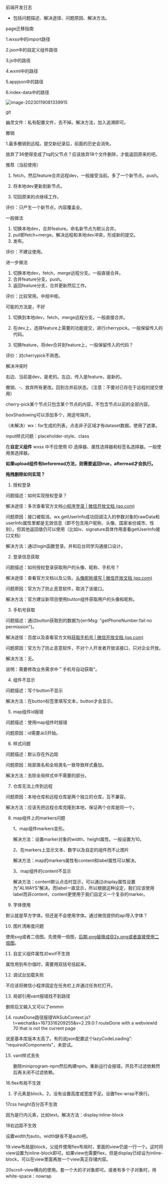 前端开发日志

- 包括问题描述、解决途径、问题原因、解决方法。

page迁移指南

1.wxss中的import路径

2.json中的自定义组件路径

3.js中的路径

4.wxml中的路径

5.appjson中的路径

6.index-data中的路径



![image-20230119081339915](D:\tplmydata\tplmydoc\文档图片\image-20230119081339915.png)

git



幽灵文件：私有配置文件，去不掉。解决方法，加入追溯即可。



撤销

1.最多撤销到远程。提交新纪录后，前面的历史会消失。

放弃了36使得变成了tq的父节点？应该放弃18个文件删除，才能返回原来的吧。



推荐（当前使用）

1. fetch，然后feature合并远程dev，一般接受当前。多了一个新节点。push。

2. 将本地dev更新到新节点。
3. 切回原来的点继续工作。

评价：只产生一个新节点，内容覆盖全。



一般做法

1. 切换本地dev，合并feature。命名新节点为默认合并。
2. pull即fetch+merge，解决远程和本地dev冲突，形成新的提交。
3. 发布。

评价：不建议使用。



进一步做法

1. 切换本地dev，fetch，merge远程分支。一般直接合并。
2. 合并feature分支。push。
3. 返回feature分支，合并更新然后工作。

评价：比较常用。中规中矩。



可能的方法是，不好

1. 切换到本地dev，fetch，merge远程分支。一般直接合并。
2. 在dev上，选择feature上需要的功能提交，进行cherrypick。一般保留传入的代码。

3. 切换feature，将dev合并到feature上，一般保留传入的代码？

评价：对cherrypick不熟悉。



解决冲突时

右边、当前是dev，是老的。左边、传入是feature，是新的。

撤销、-、放弃所有更改。回到合并前状态。（注意：不要对已存在于远程的提交使用）





cherry-pick某个节点只包含某个节点的内容，不包含节点以前的全部内容。





boxShadowing可以添加多个，用逗号隔开。

（未解决）wx：for生成的列表，点击非子区域才有dataset数据。使用了遮罩。

input样式问题：placeholder-style、class

在**自定义组件** wxss 中不应使用 ID 选择器、属性选择器和标签名选择器。一般使用类选择器。

**如果upload组件有beforeread方法，则需要返回true，afterread才会执行。**

**拖拽删除如何实现？**



1. 授权登录

问题描述：如何实现授权登录？

解决途径：多次查看官方文档[小程序登录 | 微信开放文档 (qq.com)](https://developers.weixin.qq.com/miniprogram/dev/framework/open-ability/login.html)

问题原因：接口被取消。wx.getUserInfo成功回调注入的参数对象的rawData和userInfo属性里都是无效信息（即不包含用户昵称、头像、国家省份城市、性别）。但其他返回值仍可以使用（比如iv、signature具体作用查看getUserInfo接口文档）

解决方法：通过login函数登录。并和后台同学沟通接口设计。



2. 登录信息获取

问题描述：如何授权登录获取用户的头像、昵称、手机号？

解决途径：查看官方文档以及公告。[头像昵称填写 | 微信开放文档 (qq.com)](https://developers.weixin.qq.com/miniprogram/dev/framework/open-ability/userProfile.html)

问题原因：官方为了防止恶意软件，取消了该接口。

解决方法：官方建议新项目使用button组件获取用户的头像和昵称。



3. 手机号获取

问题描述：通过button获取到的数据为{errMsg: "getPhoneNumber:fail no permission"}。

解决途径：百度以及查看官方文档[获取手机号 | 微信开放文档 (qq.com)](https://developers.weixin.qq.com/miniprogram/dev/framework/open-ability/getPhoneNumber.html)

问题原因：官方为了防止恶意软件，不对个人开发者开放该接口，只对企业开放。

解决方法：无。

说明：需要修改业务需求中＂手机号自动获取“。



4. 组件不显示

问题描述：写个button不显示

解决方法：在button标签里填写文本，button才会显示。



5. map组件id报错

问题描述：使用map组件时报错

问题原因：id需要从0开始。



6. 样式问题

问题描述：默认存在外边距

问题原因：局部类名和全局类名一致导致样式叠加。

解决方法：去除全局样式中不需要的部分。



7. 仓库无法上传到远程

问题原因：本地仓库和远程仓库是两个独立的仓库，互不兼容。

解决方法：应该先把远程仓库克隆到本地，保证两个仓库是同一个。



8. map组件上的markers问题

   1、map组件markers变形。

   解决方法：设置marker对象的width、height属性。一般设置为10。

   2、在markers上显示文本、数字以及自定的组件而不止图片

   解决方法：map的markers属性有content和label属性可以解决。

   3、map组件的content不显示

   解决方法：content默认点击时显示，可以通过display属性设置为”ALWAYS“解决。而label一直显示，所以根据这种设定，我们应该使用label而非content，content更使用于我们自定义一个复杂的marker。



9. 字体使用

默认就是苹方字体。但还是不会使用字体。通过微信提供的api导入字体？



10. 图片清晰度问题

使用svg或者二倍图。先使用一倍图，后期.png替换成@2x.png或者直接使用二倍图。



11. 自定义组件属性对wxif不生效

属性用到布尔值时，需要用双括号括起来。



12. 调试台加载失败

不应该将微信小程序固定在任务栏上并通过任务栏打开。



13. 局部引用vant报错找不到路径

删除后又输入又可以了emmm



14. routeDone路径报错WASubContext.js?t=wechat&s=1673316209255&v=2.29.0:1 routeDone with a webviewId 70 that is not the current page

说是基本库版本太高了。有的说json配置这个lazyCodeLoading”: “requiredComponents”，未尝试。



15. vant样式丢失

    删除miniprogram-npm然后构建npm。重新运行会报错，开启不过滤依赖然后再关闭不过滤依赖。



16.flex布局不生效

1. 子元素是block，2，没有设置高度或宽度不足。设置flex-wrap不换行。



17css height百分百不生效

因为是行内元素，比如text。解决方法：display:inline-block



18右边距不生效

设置width为auto。width缺省不是auto吧。



19.view布局是block，父组件使用flex布局时，里面的view仍是一行一个。这时将view设置为inline-block即可。如果view也需要flex，但是display已经设为inline-block，可以在view里面再放一个view真正存储内容。



20scroll-view横向的使用。套一个大的子对象即可。或者有多个子对象时，用white-space：nowrap
